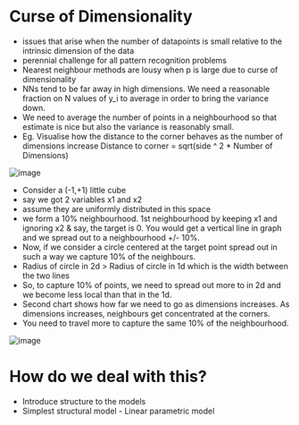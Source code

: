 # Curse of Dimensionality

- issues that arise when the number of datapoints is small relative to the intrinsic dimension of the data
- perennial challenge for all pattern recognition problems
- Nearest neighbour methods are lousy when p is large due to curse of dimensionality
- NNs tend to be far away in high dimensions. We need a reasonable fraction on N values of y_i to average in order to bring the variance down.
- We need to average the number of points in a neighbourhood so that estimate is nice but also the variance is reasonably small.
- Eg. Visualise how the distance to the corner behaves as the number of dimensions increase
 Distance to corner = sqrt(side ^ 2 * Number of Dimensions)

![image](https://github.com/user-attachments/assets/d151b48f-1b78-45cb-8245-c89e9a3f241b)


- Consider a (-1,+1) little cube
- say we got 2 variables x1 and x2
- assume they are uniformly distributed in this space
- we form a 10% neighbourhood. 1st neighbourhood by keeping x1 and ignoring x2 & say, the target is 0. You would get a vertical line in graph and we spread out to a neighbourhood +/- 10%.
- Now, if we consider a circle centered at the target point spread out in such a way we capture 10% of the neighbours.
- Radius of circle in 2d > Radius of circle in 1d which is the width between the two lines
- So, to capture 10% of points, we need to spread out more to in 2d and we become less local than that in the 1d.
- Second chart shows how far we need to go as dimensions increases. As dimensions increases, neighbours get concentrated at the corners.
- You need to travel more to capture the same 10% of the neighbourhood.

![image](https://github.com/user-attachments/assets/0f39073d-505a-441f-bf91-c5caf54657d9)

# How do we deal with this?
- Introduce structure to the models
- Simplest structural model - Linear parametric model

